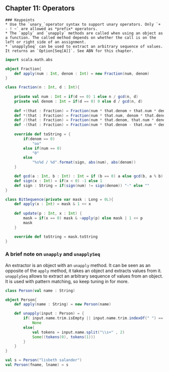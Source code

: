 ## Chapter 11: Operators

	### Keypoints
	* Use the `unary_`operator syntax to support unary operators. Only `+ - ! ~` are allowed as *prefix* operators.
	* The `apply` and `unapply` methods are called when using an object as a function. The called method depends on whether the call is on the left or right side of an assignment.
	* `unapplySeq` can be used to extract an arbitrary sequence of values. It returns an `Option[Seq[A]]`. See ABN for this chapter.

```scala
import scala.math.abs

object Fraction{
	def apply(num : Int, denom : Int) = new Fraction(num, denom)
}

class Fraction(n : Int, d : Int){
	
	private val num : Int = if(d == 0) 1 else n / gcd(n, d)
	private val denom : Int = if(d == 0) 0 else d / gcd(n, d)
		
	def +(that : Fraction) = Fraction(num * that.denom + that.num * denom, denom * that.denom)
	def *(that : Fraction) = Fraction(num * that.num, denom * that.denom)
	def /(that : Fraction) = Fraction(num * that.denom, that.num * denom)
	def -(that : Fraction) = Fraction(num * that.denom - that.num * denom, denom * that.denom)
	
	override def toString = {
		if(denom == 0)
			"oo"
		else if(num == 0)
			"0"
		else
			"%s%d / %d".format(sign, abs(num), abs(denom))
	}

	def gcd(a : Int, b : Int) : Int = if (b == 0) a else gcd(b, a % b)
	def sign(x : Int) = if(x < 0) -1 else 1
	def sign : String = if(sign(num) != sign(denom)) "-" else ""
}
```

```scala
class BitSequence(private var mask : Long = 0L){
	def apply(x : Int) = mask & 1 << x
	
	def update(p : Int, x : Int) {
		mask = if(x == 0) mask & ~apply(p) else mask | 1 << p
		mask
	}

	override def toString = mask.toString
}
```

### A brief note on `unapply` and `unapplySeq`

An extractor is an object with an `unapply` method. It can be seen as an opposite of the `apply` method, it takes an object and extracts values from it. `unapplySeq` allows to extract an arbitrary sequence of values from an object. It is used with pattern matching, so keep tuning in for more.

```scala
class Person(val name : String)

object Person{
	def apply(name : String) = new Person(name) 

	def unapply(input : Person) = {
		if( input.name.trim.isEmpty || input.name.trim.indexOf(" ") == -1)
			None
		else{
			val tokens = input.name.split("\\s+" , 2)
			Some((tokens(0), tokens(1)))
		}
	}
}

val s = Person("lisbeth salander")
val Person(fname, lname) = s
```





















